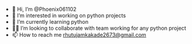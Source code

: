 - 👋 Hi, I’m @Phoenix061102
- 👀 I’m interested in working on python projects
- 🌱 I’m currently learning python
- 🤹‍♀️ I’m looking to collaborate with team working for any python project
- 📫 How to reach me rhutujamkakade2673@gmail.com

<!---
Phoenix061102/Phoenix061102 is a ✨ special ✨ repository because its `README.md` (this file) appears on your GitHub profile.
You can click the Preview link to take a look at your changes.
--->
